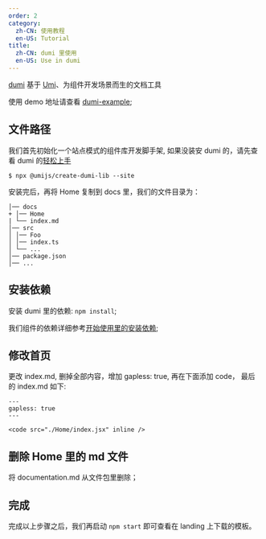 ```yaml
---
order: 2
category:
  zh-CN: 使用教程
  en-US: Tutorial
title: 
  zh-CN: dumi 里使用
  en-US: Use in dumi
---
```


[dumi](https://d.umijs.org/) 基于 [Umi](https://umijs.org/)、为组件开发场景而生的文档工具

使用 demo 地址请查看 [dumi-example](https://github.com/ant-motion/landing-dumi-example);

## 文件路径

我们首先初始化一个站点模式的组件库开发脚手架, 如果没装安 dumi 的，请先查看 dumi 的[轻松上手](https://d.umijs.org/#%E8%BD%BB%E6%9D%BE%E4%B8%8A%E6%89%8B)
```
$ npx @umijs/create-dumi-lib --site
```
安装完后，再将 Home 复制到 docs 里，我们的文件目录为：

```
│── docs
+ │── Home 
| └── index.md
│── src 
│ │── Foo
│ │── index.ts
│ └── ...
│── package.json
│── ...
```

## 安装依赖

安装 dumi 里的依赖: `npm install`;

我们组件的依赖详细参考[开始使用里的安装依赖](docs/use/getting-started#安装依赖);

## 修改首页

更改 index.md, 删掉全部内容，增加 gapless: true, 再在下面添加 code， 最后的 index.md 如下:

```
---
gapless: true
---

<code src="./Home/index.jsx" inline />
```
## 删除 Home 里的 md 文件

将 documentation.md 从文件包里删除；

## 完成

完成以上步骤之后，我们再启动 `npm start` 即可查看在 landing 上下载的模板。
